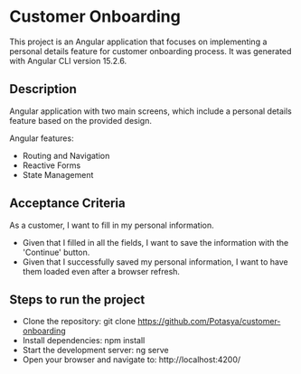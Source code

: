 # Customer Onboarding

This project is an Angular application that focuses on implementing a personal details feature for customer onboarding process. It was generated with Angular CLI version 15.2.6.

## Description

Angular application with two main screens, which include a personal details feature based on the provided design.

Angular features:

 - Routing and Navigation
 - Reactive Forms
 - State Management

## Acceptance Criteria

As a customer, I want to fill in my personal information.

 - Given that I filled in all the fields, I want to save the information with the 'Continue' button.
 - Given that I successfully saved my personal information, I want to have them loaded even after a browser refresh.

## Steps to run the project

 - Clone the repository: git clone https://github.com/Potasya/customer-onboarding
 - Install dependencies: npm install
 - Start the development server: ng serve
 - Open your browser and navigate to: http://localhost:4200/
